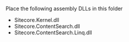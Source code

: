 Place the following assembly DLLs in this folder

* Sitecore.Kernel.dll
* Sitecore.ContentSearch.dll
* Sitecore.ContentSearch.Linq.dll

